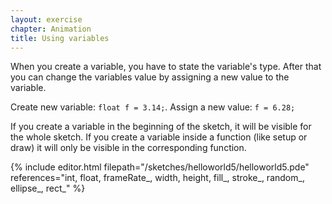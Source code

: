 ```yaml
---
layout: exercise
chapter: Animation
title: Using variables
---
```


When you create a variable, you have to state the variable's type. After that you can change the variables value by assigning a new value to the variable.

<p class="center">Create new variable: <code>float f = 3.14;</code>. Assign a new value: <code>f = 6.28;</code></p>

If you create a variable in the beginning of the sketch, it will be visible for the whole sketch. If you create a variable inside a function (like setup or draw) it will only be visible in the corresponding function.

{% include editor.html filepath="/sketches/helloworld5/helloworld5.pde" references="int, float, frameRate_, width, height, fill_, stroke_, random_, ellipse_, rect_" %}